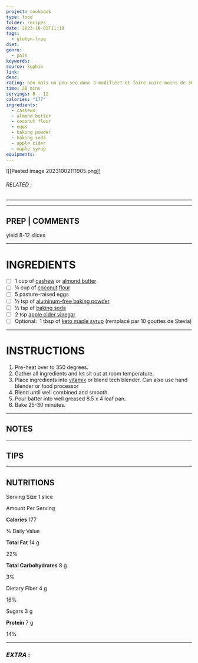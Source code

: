 ```yaml
---
project: cookbook
type: food
folder: recipes
date: 2023-10-02T11:18
tags:
  - gluten-free
diet: 
genre:
  - pain
keywords: 
source: Sophie
link: 
desc: 
rating: bon mais un peu sec donc à modifier? et faire cuire moins de 30 minutes)
time: 20 mins
servings: 8 - 12
calories: "177"
ingredients:
  - cashews
  - almond butter
  - coconut flour
  - eggs
  - baking powder
  - baking soda
  - apple cider
  - maple syrup
equipments:
---
```


![[Pasted image 20231002111905.png]]
###### *RELATED* : 
---


---
## PREP | COMMENTS

yield 8-12 slices

---
# INGREDIENTS

- [ ] 1 cup of [cashew](http://amzn.to/28JN7oQ) or [almond butter](http://amzn.to/28IXmMq)
- [ ] ¼ cup of [coconut](http://drjockers.com/2013/09/coconut-blueberry-muffins/) [flour](http://amzn.to/28IXyew)
- [ ] 5 pasture-raised eggs
- [ ] ½ tsp of [aluminum-free baking powder](http://amzn.to/28JkSXW)
- [ ] ½ tsp of [baking soda](http://amzn.to/28IXGdO)
- [ ] 2 tsp [apple cider vinegar](http://amzn.to/28JOow8)
- [ ] Optional:  1 tbsp of [keto maple syrup](http://amzn.to/2kslZDC) (remplacé par 10 gouttes de Stevia)

---
# INSTRUCTIONS

1. Pre-heat over to 350 degrees.
2. Gather all ingredients and let sit out at room temperature.
3. Place ingredients into [vitamix](http://drjockers.com/what-is-the-best-vegetable-juicer/) or blend tech blender. Can also use hand blender or food processor
4. Blend until well combined and smooth.
5. Pour batter into well greased 8.5 x 4 loaf pan.
6. Bake 25-30 minutes.

---
## NOTES



---
## TIPS



---
## NUTRITIONS

Serving Size 1 slice

Amount Per Serving

**Calories** 177  

% Daily Value

**Total Fat** 14 g

22%


**Total Carbohydrates** 8 g

3%

Dietary Fiber 4 g

16%

Sugars 3 g

**Protein** 7 g

14%

---
### *EXTRA* :



